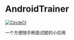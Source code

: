 # AndroidTrainer

[![CircleCI](https://circleci.com/gh/mahong978/AndroidTrainer.svg?style=svg)](https://circleci.com/gh/mahong978/AndroidTrainer)

一个方便随手刷面试题的小应用
